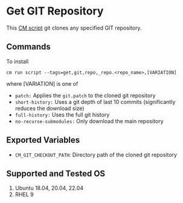 # Get GIT Repository
This [CM script](https://github.com/mlcommons/ck/blob/master/cm/docs/specs/script.md) git clones any specified GIT repository.

## Commands
To install
```
cm run script --tags=get,git,repo,_repo.<repo_name>,[VARIATION] 
```
where [VARIATION] is one of
* `patch:` Applies the `git.patch` to the cloned git repository
* `short-history:` Uses a git depth of last 10 commits (significantly reduces the download size)
* `full-history:` Uses the full git history
* `no-recurse-submodules:` Only download the main repository

## Exported Variables
* `CM_GIT_CHECKOUT_PATH`: Directory path of the cloned git repository

## Supported and Tested OS
1. Ubuntu 18.04, 20.04, 22.04
2. RHEL 9
